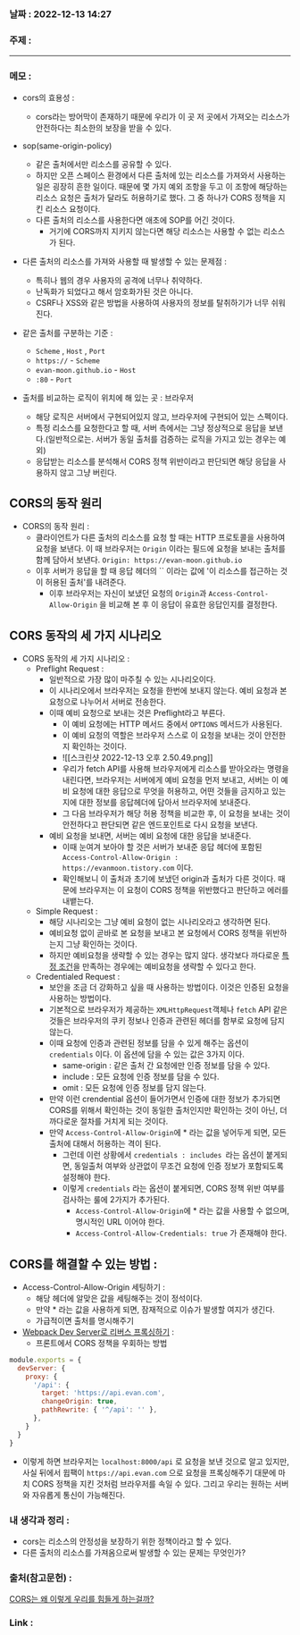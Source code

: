 ### 날짜 : 2022-12-13 14:27
### 주제 : 

---- 

### 메모 : 

- cors의 효용성 : 
	- cors라는 방어막이 존재하기 때문에 우리가 이 곳 저 곳에서 가져오는 리소스가 안전하다는 최소한의 보장을 받을 수 있다. 

- sop(same-origin-policy)
	- 같은 출처에서만 리소스를 공유할 수 있다. 
	- 하지만 오픈 스페이스 환경에서 다른 출처에 있는 리소스를 가져와서 사용하는 일은 굉장히 흔한 일이다. 때문에 몇 가지 예외 조항을 두고 이 조항에 해당하는 리소스 요청은 출처가 달라도 허용하기로 했다. 그 중 하나가 CORS 정책을 지킨 리소스 요청이다. 
	- 다른 출처의 리소스를 사용한다면 애초에 SOP를 어긴 것이다. 
		- 거기에 CORS까지 지키지 않는다면 해당 리소스는 사용할 수 없는 리소스가 된다. 

- 다른 출처의 리소스를 가져와 사용할 때 발생할 수 있는 문제점 : 
	- 특히나 웹의 경우 사용자의 공격에 너무나 취약하다. 
	- 난독화가 되었다고 해서 암호화가된 것은 아니다. 
	- CSRF나 XSS와 같은 방법을 사용하여 사용자의 정보를 탈취하기가 너무 쉬워진다. 

- 같은 출처를 구분하는 기준 : 
	- `Scheme` , `Host` , `Port`
	- `https://`  - `Scheme` 
	- `evan-moon.github.io` - `Host`
	- `:80` - `Port`

- 출처를 비교하는 로직이 위치에 해 있는 곳 : 브라우저 
	- 해당 로직은 서버에서 구현되어있지 않고, 브라우저에 구현되어 있는 스펙이다. 
	- 특정 리소스를 요청한다고 할 때, 서버 측에서는 그냥 정상적으로 응답을 보낸다.(일반적으로는. 서버가 동일 출처를 검증하는 로직을 가지고 있는 경우는 예외)
	- 응답받는 리소스를 분석해서 CORS 정책 위반이라고 판단되면 해당 응답을 사용하지 않고 그냥 버린다. 


## CORS의 동작 원리

- CORS의 동작 원리 : 
	- 클라이언트가 다른 출처의 리소스를 요청 할 때는 HTTP 프로토콜을 사용하여 요청을 보낸다. 이 때 브라우저는 `Origin` 이라는 필드에 요청을 보내는 출처를 함께 담아서 보낸다. `Origin: https://evan-moon.github.io` 
	- 이후 서버가 응답을 할 때 응답 헤더의 `` 이라는 값에 '이 리소스를 접근하는 것이 허용된 출처'를 내려준다. 
		- 이후 브라우저는 자신이 보냈던 요청의 `Origin`과 `Access-Control-Allow-Origin` 을 비교해 본 후 이 응답이 유효한 응답인지를 결정한다. 


## CORS 동작의 세 가지 시나리오

- CORS 동작의 세 가지 시나리오 : 
	- Preflight Request : 
		- 일반적으로 가장 많이 마주칠 수 있는 시나리오이다. 
		- 이 시나리오에서 브라우저는 요청을 한번에 보내지 않는다. 예비 요청과 본 요청으로 나누어서 서버로 전송한다. 
		- 이때 예비 요청으로 보내는 것은 Preflight라고 부른다. 
			- 이 예비 요청에는 HTTP 메서드 중에서 `OPTIONS`  메서드가 사용된다.
			- 이 예비 요청의 역할은 브라우저 스스로 이 요청을 보내는 것이 안전한지 확인하는 것이다. 
			- ![[스크린샷 2022-12-13 오후 2.50.49.png]]
			- 우리가 fetch API를 사용해 브라우저에게 리소스를 받아오라는 명령을 내린다면, 브라우저는 서버에게 예비 요청을 먼저 보내고, 서버는 이 예비 요청에 대한 응답으로 무엇을 허용하고, 어떤 것들을 금지하고 있는지에 대한 정보를 응답헤더에 담아서 브라우저에 보내준다. 
			- 그 다음 브라우저가 해당 허용 정책을 비교한 후, 이 요청을 보내는 것이 안전하다고 판단되면 같은 엔드포인트로 다시 요청을 보낸다. 
		- 예비 요청을 보내면, 서버는 예비 요청에 대한 응답을 보내준다. 
			- 이때 눈여겨 보아야 할 것은 서버가 보내준 응답 헤더에 포함된 `Access-Control-Allow-Origin : https://evanmoon.tistory.com` 이다. 
			- 확인해보니 이 출처과 초기에 보냈던 origin과 출처가 다른 것이다. 때문에 브라우저는 이 요청이 CORS 정책을 위반했다고 판단하고 에러를 내뱉는다. 
	- Simple Request : 
		- 해당 시나리오는 그냥 예비 요청이 없는 시나리오라고 생각하면 된다. 
		- 예비요청 없이 곧바로 본 요청을 보내고 본 요청에서 CORS 정책을 위반하는지 그냥 확인하는 것이다. 
		- 하지만 예비요청을 생략할 수 있는 경우는 많지 않다. 생각보다 까다로운 [특정 조건](https://evan-moon.github.io/2020/05/21/about-cors/#simple-request)을 만족하는 경우에는 예비요청을 생략할 수 있다고 한다. 
	- Credentialed Request : 
		- 보안을 조금 더 강화하고 싶을 때 사용하는 방법이다. 이것은 인증된 요청을 사용하는 방법이다. 
		- 기본적으로 브라우저가 제공하는 `XMLHttpRequest`객체나 `fetch` API 같은 것들은 브라우저의 쿠키 정보나 인증과 관련된 헤더를 함부로 요청에 담지 않는다. 
		- 이때 요청에 인증과 관련된 정보를 담을 수 있게 해주는 옵션이 `credentials` 이다. 이 옵션에 담을 수 있는 값은 3가지 이다. 
			- same-origin : 같은 출처 간 요청에만 인증 정보를 담을 수 있다. 
			- include : 모든 요청에 인증 정보를 담을 수 있다. 
			- omit : 모든 요청에 인증 정보를 담지 않는다. 
		- 만약 이런 crendential 옵션이 들어가면서 인증에 대한 정보가 추가되면 CORS를 위해서 확인하는 것이 동일한 출처인지만 확인하는 것이 아닌, 더 까다로운 절차를 거치게 되는 것이다. 
		- 만약 `Access-Control-Allow-Origin`에 * 라는 값을 넣어두게 되면, 모든 출처에 대해서 허용하는 격이 된다. 
			- 그런데 이런 상황에서 `credentials : includes `라는 옵션이 붙게되면, 동일출처 여부와 상관없이 무조건 요청에 인증 정보가 포함되도록 설정해야 한다. 
			- 이렇게 `credentials` 라는 옵션이 붙게되면, CORS 정책 위반 여부를 검사하는 룰에 2가지가 추가된다. 
				-  `Access-Control-Allow-Origin`에 * 라는 값을 사용할 수 없으며, 명시적인 URL 이어야 한다. 
				- `Access-Control-Allow-Credentials: true` 가 존재해야 한다. 


## CORS를 해결할 수 있는 방법 : 

- Access-Control-Allow-Origin 세팅하기 : 
	- 해당 헤더에 알맞은 값을 세팅해주는 것이 정석이다. 
	- 만약 * 라는 값을 사용하게 되면, 잠재적으로 이슈가 발생할 여지가 생긴다. 
	- 가급적이면 출처를 명시해주기 
- [Webpack Dev Server로 리버스 프록싱하기](https://evan-moon.github.io/2020/05/21/about-cors/#webpack-dev-server%EB%A1%9C-%EB%A6%AC%EB%B2%84%EC%8A%A4-%ED%94%84%EB%A1%9D%EC%8B%B1%ED%95%98%EA%B8%B0) : 
	- 프론트에서 CORS 정책을 우회하는 방법 

```javascript
module.exports = {
  devServer: {
    proxy: {
      '/api': {
        target: 'https://api.evan.com',
        changeOrigin: true,
        pathRewrite: { '^/api': '' },
      },
    }
  }
}
```
- 이렇게 하면 브라우저는 `localhost:8000/api` 로 요청을 보낸 것으로 알고 있지만, 사실 뒤에서 윕팩이 `https://api.evan.com` 으로 요청을 프록싱해주기 대문에 마치 CORS 정책을 지킨 것처럼 브라우저를 속일 수 있다. 그리고 우리는 원하는 서버와 자유롭게 통신이 가능해진다. 



### 내 생각과 정리 : 

- cors는 리소스의 안정성을 보장하기 위한 정책이라고 할 수 있다. 
- 다른 출처의 리소스를 가져옴으로써 발생할 수 있는 문제는 무엇인가? 


### 출처(참고문헌) : 
[CORS는 왜 이렇게 우리를 힘들게 하는걸까?](https://evan-moon.github.io/2020/05/21/about-cors/)


### Link : 
